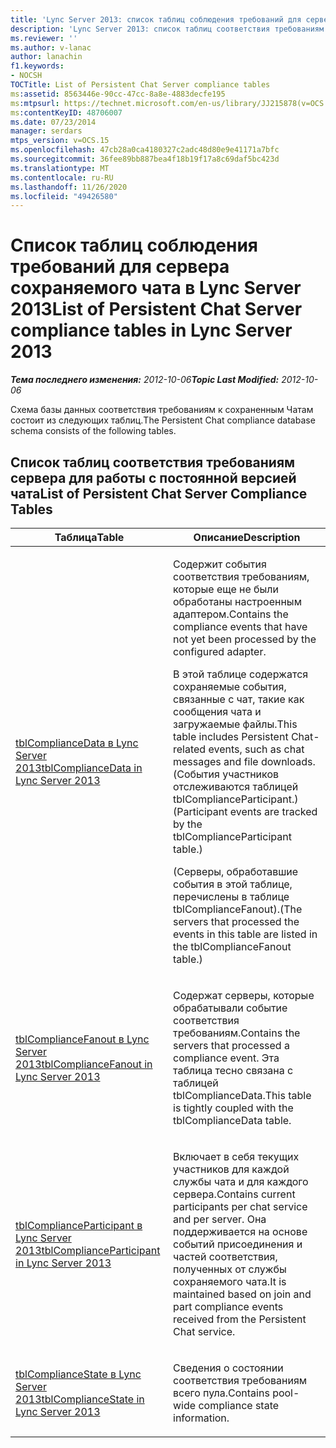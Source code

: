 ```yaml
---
title: 'Lync Server 2013: список таблиц соблюдения требований для сервера сохраняемого чата'
description: 'Lync Server 2013: список таблиц соответствия требованиям сервера для работы с постоянной версией чата.'
ms.reviewer: ''
ms.author: v-lanac
author: lanachin
f1.keywords:
- NOCSH
TOCTitle: List of Persistent Chat Server compliance tables
ms:assetid: 8563446e-90cc-47cc-8a8e-4883decfe195
ms:mtpsurl: https://technet.microsoft.com/en-us/library/JJ215878(v=OCS.15)
ms:contentKeyID: 48706007
ms.date: 07/23/2014
manager: serdars
mtps_version: v=OCS.15
ms.openlocfilehash: 47cb28a0ca4180327c2adc48d80e9e41171a7bfc
ms.sourcegitcommit: 36fee89bb887bea4f18b19f17a8c69daf5bc423d
ms.translationtype: MT
ms.contentlocale: ru-RU
ms.lasthandoff: 11/26/2020
ms.locfileid: "49426580"
---
```

# <a name="list-of-persistent-chat-server-compliance-tables-in-lync-server-2013"></a><span data-ttu-id="b375f-103">Список таблиц соблюдения требований для сервера сохраняемого чата в Lync Server 2013</span><span class="sxs-lookup"><span data-stu-id="b375f-103">List of Persistent Chat Server compliance tables in Lync Server 2013</span></span>

<div data-xmlns="http://www.w3.org/1999/xhtml">

<div class="topic" data-xmlns="http://www.w3.org/1999/xhtml" data-msxsl="urn:schemas-microsoft-com:xslt" data-cs="https://msdn.microsoft.com/">

<div data-asp="https://msdn2.microsoft.com/asp">



</div>

<div id="mainSection">

<div id="mainBody"><span data-ttu-id="b375f-104">

<span> </span></span><span class="sxs-lookup"><span data-stu-id="b375f-104">

<span> </span></span></span>

<span data-ttu-id="b375f-105">_**Тема последнего изменения:** 2012-10-06_</span><span class="sxs-lookup"><span data-stu-id="b375f-105">_**Topic Last Modified:** 2012-10-06_</span></span>

<span data-ttu-id="b375f-106">Схема базы данных соответствия требованиям к сохраненным Чатам состоит из следующих таблиц.</span><span class="sxs-lookup"><span data-stu-id="b375f-106">The Persistent Chat compliance database schema consists of the following tables.</span></span>

<div>

## <a name="list-of-persistent-chat-server-compliance-tables"></a><span data-ttu-id="b375f-107">Список таблиц соответствия требованиям сервера для работы с постоянной версией чата</span><span class="sxs-lookup"><span data-stu-id="b375f-107">List of Persistent Chat Server Compliance Tables</span></span>


<table>
<colgroup>
<col style="width: 50%" />
<col style="width: 50%" />
</colgroup>
<thead>
<tr class="header">
<th><span data-ttu-id="b375f-108">Таблица</span><span class="sxs-lookup"><span data-stu-id="b375f-108">Table</span></span></th>
<th><span data-ttu-id="b375f-109">Описание</span><span class="sxs-lookup"><span data-stu-id="b375f-109">Description</span></span></th>
</tr>
</thead>
<tbody>
<tr class="odd">
<td><p><span data-ttu-id="b375f-110"><a href="lync-server-2013-tblcompliancedata.md">tblComplianceData в Lync Server 2013</a></span><span class="sxs-lookup"><span data-stu-id="b375f-110"><a href="lync-server-2013-tblcompliancedata.md">tblComplianceData in Lync Server 2013</a></span></span></p></td>
<td><p><span data-ttu-id="b375f-111">Содержит события соответствия требованиям, которые еще не были обработаны настроенным адаптером.</span><span class="sxs-lookup"><span data-stu-id="b375f-111">Contains the compliance events that have not yet been processed by the configured adapter.</span></span></p>
<p><span data-ttu-id="b375f-112">В этой таблице содержатся сохраняемые события, связанные с чат, такие как сообщения чата и загружаемые файлы.</span><span class="sxs-lookup"><span data-stu-id="b375f-112">This table includes Persistent Chat-related events, such as chat messages and file downloads.</span></span> <span data-ttu-id="b375f-113">(События участников отслеживаются таблицей tblComplianceParticipant.)</span><span class="sxs-lookup"><span data-stu-id="b375f-113">(Participant events are tracked by the tblComplianceParticipant table.)</span></span></p>
<p><span data-ttu-id="b375f-114">(Серверы, обработавшие события в этой таблице, перечислены в таблице tblComplianceFanout).</span><span class="sxs-lookup"><span data-stu-id="b375f-114">(The servers that processed the events in this table are listed in the tblComplianceFanout table.)</span></span></p></td>
</tr>
<tr class="even">
<td><p><span data-ttu-id="b375f-115"><a href="lync-server-2013-tblcompliancefanout.md">tblComplianceFanout в Lync Server 2013</a></span><span class="sxs-lookup"><span data-stu-id="b375f-115"><a href="lync-server-2013-tblcompliancefanout.md">tblComplianceFanout in Lync Server 2013</a></span></span></p></td>
<td><p><span data-ttu-id="b375f-116">Содержат серверы, которые обрабатывали событие соответствия требованиям.</span><span class="sxs-lookup"><span data-stu-id="b375f-116">Contains the servers that processed a compliance event.</span></span> <span data-ttu-id="b375f-117">Эта таблица тесно связана с таблицей tblComplianceData.</span><span class="sxs-lookup"><span data-stu-id="b375f-117">This table is tightly coupled with the tblComplianceData table.</span></span></p></td>
</tr>
<tr class="odd">
<td><p><span data-ttu-id="b375f-118"><a href="lync-server-2013-tblcomplianceparticipant.md">tblComplianceParticipant в Lync Server 2013</a></span><span class="sxs-lookup"><span data-stu-id="b375f-118"><a href="lync-server-2013-tblcomplianceparticipant.md">tblComplianceParticipant in Lync Server 2013</a></span></span></p></td>
<td><p><span data-ttu-id="b375f-119">Включает в себя текущих участников для каждой службы чата и для каждого сервера.</span><span class="sxs-lookup"><span data-stu-id="b375f-119">Contains current participants per chat service and per server.</span></span> <span data-ttu-id="b375f-120">Она поддерживается на основе событий присоединения и частей соответствия, полученных от службы сохраняемого чата.</span><span class="sxs-lookup"><span data-stu-id="b375f-120">It is maintained based on join and part compliance events received from the Persistent Chat service.</span></span></p></td>
</tr>
<tr class="even">
<td><p><span data-ttu-id="b375f-121"><a href="lync-server-2013-tblcompliancestate.md">tblComplianceState в Lync Server 2013</a></span><span class="sxs-lookup"><span data-stu-id="b375f-121"><a href="lync-server-2013-tblcompliancestate.md">tblComplianceState in Lync Server 2013</a></span></span></p></td>
<td><p><span data-ttu-id="b375f-122">Сведения о состоянии соответствия требованиям всего пула.</span><span class="sxs-lookup"><span data-stu-id="b375f-122">Contains pool-wide compliance state information.</span></span></p></td>
</tr>
</tbody>
</table><span data-ttu-id="b375f-123">


</div>

</div>

<span> </span>

</div>

</div>

</span><span class="sxs-lookup"><span data-stu-id="b375f-123">


</div>

</div>

<span> </span>

</div>

</div>

</span></span></div>

